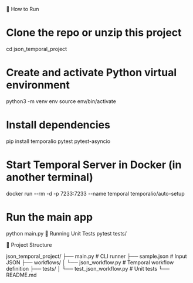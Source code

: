 🚀 How to Run
# Clone the repo or unzip this project
cd json_temporal_project

# Create and activate Python virtual environment
python3 -m venv env
source env/bin/activate

# Install dependencies
pip install temporalio pytest pytest-asyncio

# Start Temporal Server in Docker (in another terminal)
docker run --rm -d -p 7233:7233 --name temporal temporalio/auto-setup

# Run the main app
python main.py
🧪 Running Unit Tests
pytest tests/

🧰 Project Structure

json_temporal_project/
├── main.py                     # CLI runner
├── sample.json                 # Input JSON
├── workflows/
│   └── json_workflow.py        # Temporal workflow definition
├── tests/
│   └── test_json_workflow.py   # Unit tests
└── README.md
